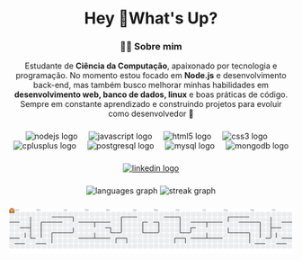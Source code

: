 <h1 align="center">Hey 👋What's Up?</h1>

###

<h3 align="center">👨‍💻 Sobre mim</h3>

<p align="center">
  Estudante de <strong>Ciência da Computação</strong>, apaixonado por tecnologia e programação.  
  No momento estou focado em <strong>Node.js</strong> e desenvolvimento back-end, mas também busco melhorar minhas habilidades em <strong>desenvolvimento web, banco de dados, linux</strong> e boas práticas de código.  
  Sempre em constante aprendizado e construindo projetos para evoluir como desenvolvedor 🚀
</p>

###

###

<div align="center">
  <img src="https://cdn.jsdelivr.net/gh/devicons/devicon/icons/nodejs/nodejs-original.svg" height="30" alt="nodejs logo"  />
  <img width="12" />
  <img src="https://cdn.jsdelivr.net/gh/devicons/devicon/icons/javascript/javascript-original.svg" height="30" alt="javascript logo"  />
  <img width="12" />
  <img src="https://cdn.jsdelivr.net/gh/devicons/devicon/icons/html5/html5-original.svg" height="30" alt="html5 logo"  />
  <img width="12" />
  <img src="https://cdn.jsdelivr.net/gh/devicons/devicon/icons/css3/css3-original.svg" height="30" alt="css3 logo"  />
  <img width="12" />
  <img src="https://cdn.jsdelivr.net/gh/devicons/devicon/icons/cplusplus/cplusplus-original.svg" height="30" alt="cplusplus logo"  />
  <img width="12" />
  <img src="https://cdn.jsdelivr.net/gh/devicons/devicon/icons/postgresql/postgresql-original.svg" height="30" alt="postgresql logo"  />
  <img width="12" />
  <img src="https://cdn.jsdelivr.net/gh/devicons/devicon/icons/mysql/mysql-original.svg" height="30" alt="mysql logo"  />
  <img width="12" />
  <img src="https://cdn.jsdelivr.net/gh/devicons/devicon/icons/mongodb/mongodb-original.svg" height="30" alt="mongodb logo"  />
</div>

###

<div align="center">
  <a href="https://www.linkedin.com/in/bruno-rezende-1ab611272/" target="_blank">
    <img src="https://img.shields.io/static/v1?message=LinkedIn&logo=linkedin&label=&color=0077B5&logoColor=white&labelColor=&style=for-the-badge" height="25" alt="linkedin logo"  />
  </a>
</div>

###

<div align="center">
  <img src="https://github-readme-stats.vercel.app/api/top-langs?username=brunorezz&locale=en&hide_title=false&layout=compact&card_width=320&langs_count=5&theme=dracula&hide_border=false&order=2" height="150" alt="languages graph"  />
  <img src="https://streak-stats.demolab.com?user=brunorezz&locale=en&mode=daily&theme=dracula&hide_border=false&border_radius=5&order=3" height="150" alt="streak graph"  />
</div>

###

<picture>
  <source media="(prefers-color-scheme: dark)" srcset="https://raw.githubusercontent.com/brunorezz/brunorezz/output/pacman-contribution-graph-dark.svg">
  <source media="(prefers-color-scheme: light)" srcset="https://raw.githubusercontent.com/brunorezz/brunorezz/output/pacman-contribution-graph.svg">
  <img alt="pacman contribution graph" src="https://raw.githubusercontent.com/brunorezz/brunorezz/output/pacman-contribution-graph.svg">
</picture>

###
